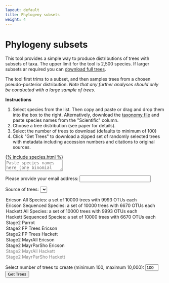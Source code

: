 ```yaml
---
layout: default
title: Phylogeny subsets
weight: 4
---
```


Phylogeny subsets
=================

This tool provides a simple way to produce distributions of trees with subsets
of taxa. The upper limit for the tool is 2,500 species. If larger subsets ar
required you can [download full trees](http://birdtree.org/archives/).

The tool first trims to a subset, and then samples trees from a chosen
pseudo-posterior distribution. *Note that any further analyses should only
be conducted with a large sample of trees.*

**Instructions**

1. Select species from the list. Then copy and paste or drag and drop
them into the box to the right. Alternatively, download the [taxonomy file](http://birdtree.org/bird-tree/BLIOCPhyloMasterTax.csv)
and paste species names from the "Scientific" column.  
2. Choose a tree distribution (see paper for details).  
3. Select the number of trees to download (defaults to minimum of 100)  
4. Click "Get Trees" to download a zipped set of randomly selected
trees with metadata including accession numbers and citations to original  
sources.  

<div class="container">
<div class="row">
<div class="speciesContainer col-md-3">
  {% include species.html %}
</div>

<textarea  class="selectedContainer col-md-3" id="selected" placeholder="Paste species names here (one binomial per line)."></textarea></div>
</div>



Please provide your email address: <input type="text" name="email" id="email" size="25">

Source of trees: <select name="treeset" id="treeset">
   <option selected="selected" value="4">Ericson All Species: a set of 10000 trees with 9993 OTUs each </option>
   <option value="2">Ericson Sequenced Species: a set of 10000 trees with 6670 OTUs each </option>
   <option value="3">Hackett All Species: a set of 10000 trees with 9993 OTUs each </option>
   <option value="5">Hackett Sequenced Species: a set of 10000 trees with 6670 OTUs each </option>
   <option value="6">Stage2 Parrot</option>
   <option value="7">Stage2 FP Trees Ericson</option>
   <option value="8">Stage2 FP Trees Hackett</option>
   <option value="13">Stage2 MayrAll Ericson</option>
   <option value="14">Stage2 MayrParSho Ericson</option>
   <option disabled value="15">Stage2 MayrAll Hackett</option>
   <option disabled value="16">Stage2 MayrParSho Hackett</option>
</select>

Select number of trees to create (minimum 100, maximum 10,000): <input id="treenum" type="text" size="2" value="100">
<button class="btn" id="gettrees">Get Trees</button> <span><img id="loading" src="/{{site.root}}/images/loading.gif" onload="$(this).toggle(false)" style="display: none;"><span><span id="status"></span>
